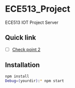 # ECE513_Project

ECE513 IOT Project Server

## Quick link

- [ ] [Check point 2](checkpoint2.md)

## Installation

```bash
npm install
Debug=(yourdir):* npm start
```